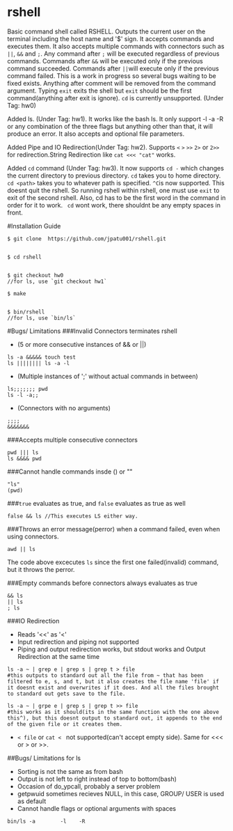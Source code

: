 # rshell
Basic command shell called RSHELL. Outputs the current user on the terminal including the host name and '$' sign. It accepts commands and executes them. It also accepts multiple commands with connectors such as `||`, `&&` and `;`. Any command after `;` will be executed regardless of previous commands. Commands after `&&` will be executed only if the previous command succeeded. Commands after `||`will execute only if the previous command failed. This is a work in progress so several bugs waiting to be fixed exists. Anything after comment will be removed from the command argument. Typing `exit` exits the shell but `exit` should be the first command(anything after exit is ignore). `cd` is currently unsupported. (Under Tag: hw0)

Added ls. (Under Tag: hw1). It works like the bash ls. It only support -l -a -R or any combination of the three flags but anything other than that, it will produce an error. It also accepts and optional file parameters.

Added Pipe and IO Redirection(Under Tag: hw2). Supports `<` `>` `>>` `2>` or `2>>` for redirection.String Redirection like `cat <<< "cat"` works. 

Added `cd` command (Under Tag: hw3). It now supports `cd -` which changes the current directory to previous directory. `cd` takes you to home directory. `cd <path>` takes you to whatever path is specified. `^C`is now supported. This doesnt quit the rshell. So running rshell within rshell, one must use `exit` to exit of the second rshell. Also, cd has to be the first word in the command in order for it to work. ` cd` wont work, there shouldnt be any empty spaces in front. 

#Installation Guide
```
$ git clone  https://github.com/jpatu001/rshell.git


$ cd rshell


$ git checkout hw0
//for ls, use `git checkout hw1`

$ make


$ bin/rshell
//for ls, use `bin/ls`
```


#Bugs/ Limitations
###Invalid Connectors terminates rshell
* (5 or more consecutive instances of && or ||)
```
ls -a &&&&& touch test
ls |||||||| ls -a -l
```
* (Multiple instances of ';' without actual commands in between)
```
ls;;;;;;; pwd
ls -l -a;;
```
* (Connectors with no arguments)
```
;;;;
&&&&&&&
```


###Accepts multiple consecutive connectors
```
pwd ||| ls
ls &&&& pwd
```


###Cannot handle commands insde () or ""
```
"ls"
(pwd)
```

###`true`  evaluates as true, and `false` evaluates as true as well
```
false && ls //This executes LS either way.
```


###Throws an error message(perror) when a command failed, even when using connectors.
```
awd || ls
```
The code above excecutes `ls` since the first one failed(invalid) command, but it throws the perror.


###Empty commands before connectors always evaluates as true
```
&& ls
|| ls
; ls
```
###IO Redirection
* Reads '<<' as '<' 
* Input redirection and piping not supported
* Piping and output redirection works, but stdout works and Output Redirection at the same time
```
ls -a ~ | grep e | grep s | grep t > file
#this outputs to standard out all the file from ~ that has been filtered to e, s, and t, but it also creates the file name 'file' if it doesnt exist and overwrites if it does. And all the files brought to standard out gets save to the file.

ls -a ~ | grpe e | grep s | grep t >> file
#this works as it should(its in the same function with the one above this^), but this doesnt output to standard out, it appends to the end of the given file or it creates them. 
```
* `< file` or `cat < ` not supported(can't accept empty side). Same for <<< or > or >>.


##Bugs/ Limitations for ls
* Sorting is not the same as from bash
* Output is not left to right instead of top to bottom(bash)
* Occasion of do_ypcall, probably a server problem
* getpwuid sometimes recieves NULL, in this case, GROUP/ USER is used as default
* Cannot handle flags or optional arguments with spaces
```
bin/ls -a        -l    -R
```
